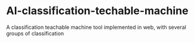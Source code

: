 # AI-classification-techable-machine
A classification teachable machine tool implemented in web, with several groups of classification 
